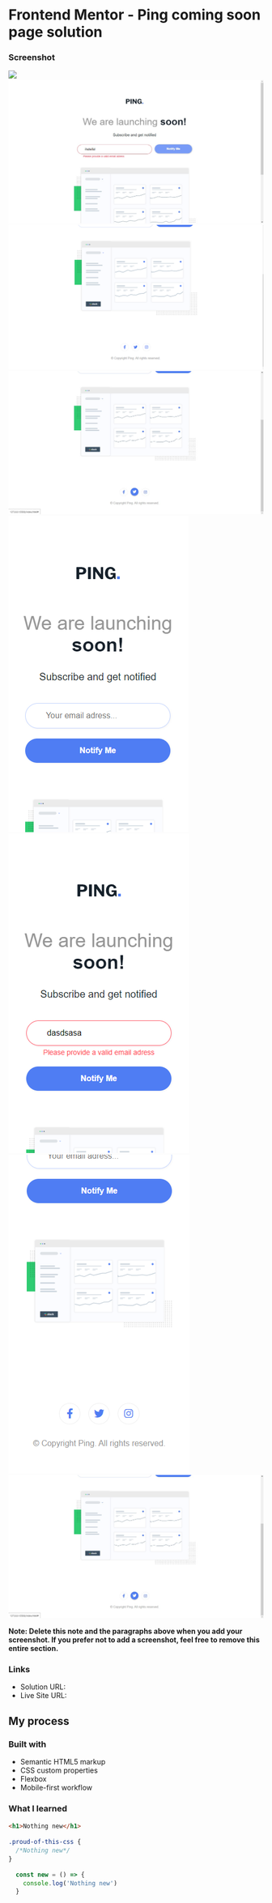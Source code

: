 # Frontend Mentor - Ping coming soon page solution

### Screenshot

![](./screenshots/desktop1.PNG.)
![](./screenshots/desktop1-active-status.jfif)
![](./screenshots/desktop2.PNG)
![](./screenshots/desktop2-active-status.jfif)
![](./screenshots/mobile1.PNG)
![](./screenshots/mobile1-active-status.PNG)
![](./screenshots/mobile2.PNG)
![](./screenshots/desktop2-active-status.jfif)


**Note: Delete this note and the paragraphs above when you add your screenshot. If you prefer not to add a screenshot, feel free to remove this entire section.**

### Links

- Solution URL: [](https://github.com/Wellissonb/ping-coming-soon-page)
- Live Site URL: [](https://wellissonb.github.io/ping-coming-soon-page/)

## My process

### Built with

- Semantic HTML5 markup
- CSS custom properties
- Flexbox
- Mobile-first workflow


### What I learned


```html
<h1>Nothing new</h1>
```
```css
.proud-of-this-css {
  /*Nothing new*/
}
```
```js
  const new = () => {
    console.log('Nothing new')
  }
```

